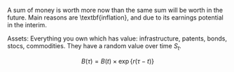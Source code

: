 
A sum of money is worth more now than the same sum will be worth in the future. Main reasons are \textbf{inflation}, and due to its earnings potential in the interim.


Assets: Everything you own which has value: infrastructure, patents, bonds, stocs, commodities. They have a random value over time $S_t$. 



$$B(\tau) = B(t) \times \exp\{r(\tau-t)\} $$

